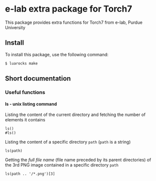 # e-lab extra package for Torch7

This package provides extra functions for Torch7 from e-lab, Purdue University

## Install

To install this package, use the following command: 

``` sh
$ luarocks make
```

## Short documentation

### Useful functions

#### ls - unix listing command

Listing the content of the current directory and fetching the number of elements it contains

```
ls()
#ls()
```

Listing the content of a specific directory `path` (`path` is a string)

```
ls(path)
```

Getting the *full file name* (file name preceded by its parent directories) of the 3rd PNG image contained in a specific directory `path`

```
ls(path .. '/*.png')[3]
```
